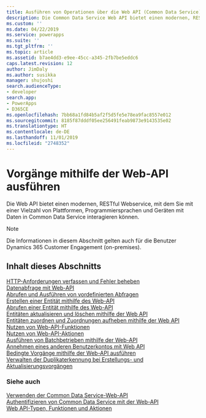 ```yaml
---
title: Ausführen von Operationen über die Web API (Common Data Service)| Microsoft Docs
description: Die Common Data Service Web API bietet einen modernen, RESTful Webservice, mit dem Sie mit einer Vielzahl von Plattformen, Programmiersprachen und Geräten mit Daten in Common Data Service interagieren können. Informieren Sie sich über die Vorgänge, die mithilfe von Internet von Web-API ausgeführt werden können
ms.custom: ''
ms.date: 04/22/2019
ms.service: powerapps
ms.suite: ''
ms.tgt_pltfrm: ''
ms.topic: article
ms.assetid: b7ae4dd3-e9ee-45cc-a345-2fb7be5eddc6
caps.latest.revision: 12
author: JimDaly
ms.author: susikka
manager: shujoshi
search.audienceType:
- developer
search.app:
- PowerApps
- D365CE
ms.openlocfilehash: 7bb68a1fd84b5af2f5d5fe5e78ea9fac8557e012
ms.sourcegitcommit: 8185f87dddf05ee256491feab9873e9143535e02
ms.translationtype: HT
ms.contentlocale: de-DE
ms.lasthandoff: 11/01/2019
ms.locfileid: "2748352"
---
```

# <a name="perform-operations-using-the-web-api"></a>Vorgänge mithilfe der Web-API ausführen

Die Web API bietet einen modernen, RESTful Webservice, mit dem Sie mit einer Vielzahl von Plattformen, Programmiersprachen und Geräten mit Daten in Common Data Service interagieren können.

> [!NOTE]
> Die Informationen in diesem Abschnitt gelten auch für die Benutzer Dynamics 365 Customer Engagement (on-premises). 


## <a name="in-this-section"></a>Inhalt dieses Abschnitts

[HTTP-Anforderungen verfassen und Fehler beheben](compose-http-requests-handle-errors.md)<br />
[Datenabfrage mit Web-API](query-data-web-api.md)<br />
[Abrufen und Ausführen von vordefinierten Abfragen](retrieve-and-execute-predefined-queries.md)<br />
[Erstellen einer Entität mithilfe des Web-API](create-entity-web-api.md)<br />
[Abrufen einer Entität mithilfe des Web-API](retrieve-entity-using-web-api.md)<br />
[Entitäten aktualisieren und löschen mithilfe der Web API](update-delete-entities-using-web-api.md)<br />
[Entitäten zuordnen und Zuordnungen aufheben mithilfe der Web API](associate-disassociate-entities-using-web-api.md)<br />
[Nutzen von Web-API-Funktionen](use-web-api-functions.md)<br />
[Nutzen von Web-API-Aktionen](use-web-api-actions.md)<br />
[Ausführen von Batchbetrieben mithilfe der Web-API](execute-batch-operations-using-web-api.md)<br />
[Annehmen eines anderen Benutzerkontos mit Web API](impersonate-another-user-web-api.md)<br />
[Bedingte Vorgänge mithilfe der Web-API ausführen](perform-conditional-operations-using-web-api.md)<br />
[Verwalten der Duplikaterkennung bei Erstellungs- und Aktualisierungsvorgängen](manage-duplicate-detection-create-update.md)<br />

### <a name="see-also"></a>Siehe auch

[Verwenden der Common Data Service-Web-API](overview.md)<br />
[Authentifizieren von Common Data Service mit der Web-API](authenticate-web-api.md)<br />
[Web API-Typen, Funktionen und Aktionen](web-api-types-operations.md)
